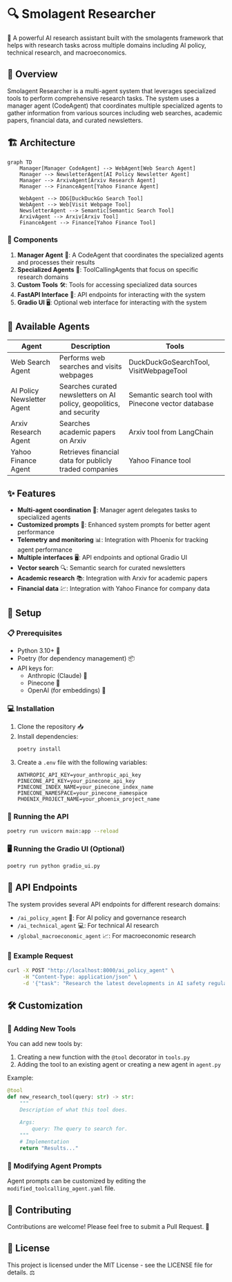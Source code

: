 # 🔍 Smolagent Researcher

🤖 A powerful AI research assistant built with the smolagents framework that helps with research tasks across multiple domains including AI policy, technical research, and macroeconomics.

## 🌟 Overview

Smolagent Researcher is a multi-agent system that leverages specialized tools to perform comprehensive research tasks. The system uses a manager agent (CodeAgent) that coordinates multiple specialized agents to gather information from various sources including web searches, academic papers, financial data, and curated newsletters.

## 🏗️ Architecture

```mermaid
graph TD
    Manager[Manager CodeAgent] --> WebAgent[Web Search Agent]
    Manager --> NewsletterAgent[AI Policy Newsletter Agent]
    Manager --> ArxivAgent[Arxiv Research Agent]
    Manager --> FinanceAgent[Yahoo Finance Agent]
    
    WebAgent --> DDG[DuckDuckGo Search Tool]
    WebAgent --> Web[Visit Webpage Tool]
    NewsletterAgent --> Semantic[Semantic Search Tool]
    ArxivAgent --> Arxiv[Arxiv Tool]
    FinanceAgent --> Finance[Yahoo Finance Tool]
```

### 🧩 Components

1. **Manager Agent** 🧠: A CodeAgent that coordinates the specialized agents and processes their results
2. **Specialized Agents** 🤖: ToolCallingAgents that focus on specific research domains
3. **Custom Tools** 🛠️: Tools for accessing specialized data sources
4. **FastAPI Interface** 🚀: API endpoints for interacting with the system
5. **Gradio UI** 🖥️: Optional web interface for interacting with the system

## 🤖 Available Agents

| Agent | Description | Tools |
|-------|-------------|-------|
| Web Search Agent | Performs web searches and visits webpages | DuckDuckGoSearchTool, VisitWebpageTool |
| AI Policy Newsletter Agent | Searches curated newsletters on AI policy, geopolitics, and security | Semantic search tool with Pinecone vector database |
| Arxiv Research Agent | Searches academic papers on Arxiv | Arxiv tool from LangChain |
| Yahoo Finance Agent | Retrieves financial data for publicly traded companies | Yahoo Finance tool |

## ✨ Features

- **Multi-agent coordination** 🧠: Manager agent delegates tasks to specialized agents
- **Customized prompts** 📝: Enhanced system prompts for better agent performance
- **Telemetry and monitoring** 📊: Integration with Phoenix for tracking agent performance
- **Multiple interfaces** 🖥️: API endpoints and optional Gradio UI
- **Vector search** 🔍: Semantic search for curated newsletters
- **Academic research** 📚: Integration with Arxiv for academic papers
- **Financial data** 💹: Integration with Yahoo Finance for company data

## 🚀 Setup

### 📋 Prerequisites

- Python 3.10+ 🐍
- Poetry (for dependency management) 📦
- API keys for:
  - Anthropic (Claude) 🤖
  - Pinecone 🌲
  - OpenAI (for embeddings) 🧠

### 💻 Installation

1. Clone the repository 📥
2. Install dependencies:
   ```bash
   poetry install
   ```
3. Create a `.env` file with the following variables:
   ```
   ANTHROPIC_API_KEY=your_anthropic_api_key
   PINECONE_API_KEY=your_pinecone_api_key
   PINECONE_INDEX_NAME=your_pinecone_index_name
   PINECONE_NAMESPACE=your_pinecone_namespace
   PHOENIX_PROJECT_NAME=your_phoenix_project_name
   ```

### 🚀 Running the API

```bash
poetry run uvicorn main:app --reload
```

### 🖥️ Running the Gradio UI (Optional)

```bash
poetry run python gradio_ui.py
```

## 🔌 API Endpoints

The system provides several API endpoints for different research domains:

- `/ai_policy_agent` 📜: For AI policy and governance research
- `/ai_technical_agent` 💻: For technical AI research
- `/global_macroeconomic_agent` 📈: For macroeconomic research

### 📝 Example Request

```bash
curl -X POST "http://localhost:8000/ai_policy_agent" \
     -H "Content-Type: application/json" \
     -d '{"task": "Research the latest developments in AI safety regulations in the EU"}'
```

## 🛠️ Customization

### 🧰 Adding New Tools

You can add new tools by:

1. Creating a new function with the `@tool` decorator in `tools.py`
2. Adding the tool to an existing agent or creating a new agent in `agent.py`

Example:
```python
@tool
def new_research_tool(query: str) -> str:
    """
    Description of what this tool does.
    
    Args:
        query: The query to search for.
    """
    # Implementation
    return "Results..."
```

### 📝 Modifying Agent Prompts

Agent prompts can be customized by editing the `modified_toolcalling_agent.yaml` file.

## 👥 Contributing

Contributions are welcome! Please feel free to submit a Pull Request. 🙌

## 📄 License

This project is licensed under the MIT License - see the LICENSE file for details. ⚖️
